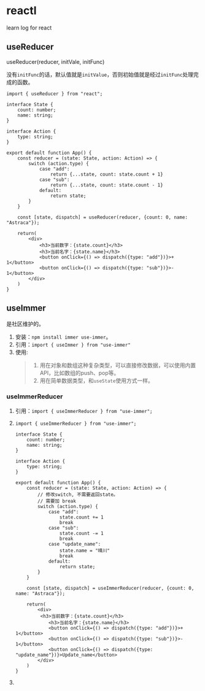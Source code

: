 # reactl
learn log for react

## useReducer

useReducer(reducer,  initVale, initFunc)

没有`initFunc`的话，默认值就是`initValue`，否则初始值就是经过`initFunc`处理完成的函数。

```tsx
import { useReducer } from "react";

interface State {
    count: number;
    name: string;
}

interface Action {
    type: string;
}

export default function App() {
    const reducer = (state: State, action: Action) => {
        switch (action.type) {
            case "add":
                return {...state, count: state.count + 1}
            case "sub":
                return {...state, count: state.count - 1}
            default:
                return state;	
        }
    }
    
    const [state, dispatch] = useReducer(reducer, {count: 0, name: "Astraca"});
    
    return(
        <div>
        	<h3>当前数字：{state.count}</h3>
            <h3>当前名字：{state.name}</h3>
            <button onClick={() => dispatch({type: "add"})}>+ 1</button>
            <button onClick={() => dispatch({type: "sub"})}>- 1</button>
        </div>
    )
}
```

 



## useImmer

是社区维护的。

1. 安装：`npm install immer use-immer`。
2. 引用：`import { useImmer } from "use-immer"`
3. 使用:
    > 1. 用在对象和数组这种复杂类型，可以直接修改数据，可以使用内置API，比如数组的push、pop等。
    > 1. 用在简单数据类型，和`useState`使用方式一样。

### useImmerReducer

1. 引用：`import { useImmerReducer } from "use-immer";`

2. ~~~tsx
   import { useImmerReducer } from "use-immer";
   
   interface State {
       count: number;
       name: string;
   }
   
   interface Action {
       type: string;
   }
   
   export default function App() {
       const reducer = (state: State, action: Action) => {
           // 修改switch, 不需要返回state。
           // 需要加 break
           switch (action.type) {
               case "add":
                   state.count += 1
                   break
               case "sub":
                   state.count -= 1
                   break
               case "update_name":
                   state.name = "晴川"
                   break
               default:
                   return state;	
           }
       }
       
       const [state, dispatch] = useImmerReducer(reducer, {count: 0, name: "Astraca"});
       
       return(
           <div>
           	<h3>当前数字：{state.count}</h3>
               <h3>当前名字：{state.name}</h3>
               <button onClick={() => dispatch({type: "add"})}>+ 1</button>
               <button onClick={() => dispatch({type: "sub"})}>- 1</button>
               <button onClick={() => dispatch({type: "update_name"})}>Update_name</button>
           </div>
       )
   }
   ~~~

3. 